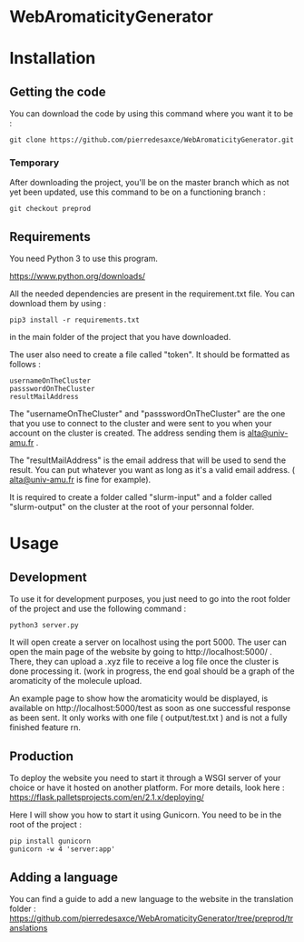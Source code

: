# WebAromaticityGenerator

# Installation

## Getting the code

You can download the code by using this command where you want it to be :

```
git clone https://github.com/pierredesaxce/WebAromaticityGenerator.git
```

### Temporary
After downloading the project, you'll be on the master branch which as not yet been updated, use this command to be on a functioning branch :

```
git checkout preprod
```

## Requirements

You need Python 3 to use this program.

https://www.python.org/downloads/

All the needed dependencies are present in the requirement.txt file. You can download them by using :

```
pip3 install -r requirements.txt
```
in the main folder of the project that you have downloaded.

The user also need to create a file called "token". It should be formatted as follows :

```
usernameOnTheCluster
passswordOnTheCluster
resultMailAddress
```

The "usernameOnTheCluster" and "passswordOnTheCluster" are the one that you use to connect to the cluster and were sent to you when your account on the cluster is created. The address sending them is alta@univ-amu.fr .

The "resultMailAddress" is the email address that will be used to send the result. You can put whatever you want as long as it's a valid email address. ( alta@univ-amu.fr is fine for example).

It is required to create a folder called "slurm-input" and a folder called "slurm-output" on the cluster at the root of your personnal folder.

# Usage

## Development

To use it for development purposes, you just need to go into the root folder of the project and use the following command :

```
python3 server.py
```

It will open create a server on localhost using the port 5000. The user can open the main page of the website by going to http://localhost:5000/ . There, they can upload a .xyz file to receive a log file once the cluster is done processing it. (work in progress, the end goal should be a graph of the aromaticity of the molecule upload.
 
An example page to show how the aromaticity would be displayed, is available on http://localhost:5000/test as soon as one successful response as been sent.
It only works with one file ( output/test.txt ) and is not a fully finished feature rn.

## Production

To deploy the website you need to start it through a WSGI server of your choice or have it hosted on another platform. For more details, look here : https://flask.palletsprojects.com/en/2.1.x/deploying/

Here I will show you how to start it using Gunicorn. You need to be in the root of the project :

```
pip install gunicorn
gunicorn -w 4 'server:app'
```

## Adding a language

You can find a guide to add a new language to the website in the translation folder : 
https://github.com/pierredesaxce/WebAromaticityGenerator/tree/preprod/translations
